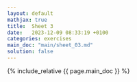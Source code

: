 ```yaml
---
layout: default
mathjax: true
title:  Sheet 3
date:   2023-12-09 08:33:19 +0100
categories: exercises 
main_doc: "main/sheet_03.md"
solution: false
---
```




{% include_relative {{ page.main_doc }} %}